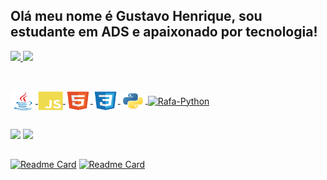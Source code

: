 ## Olá meu nome é Gustavo Henrique, sou estudante em ADS e apaixonado por tecnologia!
<div>
  <a href="https://github.com/gustavo07henri"/>
  <img height="180em" src="https://github-readme-stats.vercel.app/api?username=gustavo07henri&show_icons=true&theme=dark"/>
  <img height="180em" src="https://github-readme-stats.vercel.app/api/top-langs/?username=gustavo07henri&layout=donut&theme=dark"/>
</div>

  ##

<div style="display: inline_block"><br>
  <img align="center" alt="Rafa-Js" height="30" width="40" src="https://raw.githubusercontent.com/devicons/devicon/master/icons/java/java-original.svg">
  <img align="center" alt="Rafa-Js" height="30" width="40" src="https://raw.githubusercontent.com/devicons/devicon/master/icons/javascript/javascript-plain.svg">
  <img align="center" alt="Rafa-HTML" height="30" width="40" src="https://raw.githubusercontent.com/devicons/devicon/master/icons/html5/html5-original.svg">
  <img align="center" alt="Rafa-CSS" height="30" width="40" src="https://raw.githubusercontent.com/devicons/devicon/master/icons/css3/css3-original.svg">
  <img align="center" alt="Rafa-Python" height="30" width="40" src="https://raw.githubusercontent.com/devicons/devicon/master/icons/python/python-original.svg">
  <img align="center" alt="Rafa-Python" height="30" width="40" src="https://cdn.jsdelivr.net/gh/devicons/devicon@latest/icons/spring/spring-original.svg" />
</div>
  
  ##
 
<div display="in-block"> 
  <a href="https://instagram.com/gustavo__shg" target="_blank"><img src="https://img.shields.io/badge/-Instagram-%23E4405F?style=for-the-badge&logo=instagram&logoColor=white" target="_blank"></a>
  <a href="https://www.linkedin.com/in/gustavo-santos-633a21246/" target="_blank"><img src="https://img.shields.io/badge/-LinkedIn-%230077B5?style=for-the-badge&logo=linkedin&logoColor=white" target="_blank"></a> 
</div>

  ##
  
[![Readme Card](https://github-readme-stats.vercel.app/api/pin/?username=gustavo07henri&repo=Projeto_05_Flask&show_owner=true&theme=dark)](https://github.com/gustavo07henri/Projeto_05_Flask)
[![Readme Card](https://github-readme-stats.vercel.app/api/pin/?username=gustavo07henri&repo=BackendFromFlask&show_owner=true&theme=dark)](https://github.com/gustavo07henri/BackendFromFlask)
